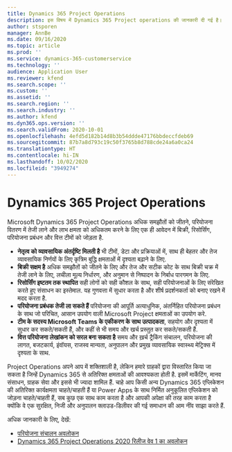 ```yaml
---
title: Dynamics 365 Project Operations
description: इस विषय में Dynamics 365 Project operations की जानकारी दी गई है।
author: stsporen
manager: AnnBe
ms.date: 09/16/2020
ms.topic: article
ms.prod: ''
ms.service: dynamics-365-customerservice
ms.technology: ''
audience: Application User
ms.reviewer: kfend
ms.search.scope: ''
ms.custom: ''
ms.assetid: ''
ms.search.region: ''
ms.search.industry: ''
ms.author: kfend
ms.dyn365.ops.version: ''
ms.search.validFrom: 2020-10-01
ms.openlocfilehash: 4efd5d182b14d8b3b54ddde47176bbdeccfdeb69
ms.sourcegitcommit: 87b7a8d793c19c50f3765b8d788cde24a6a0ca24
ms.translationtype: HT
ms.contentlocale: hi-IN
ms.lasthandoff: 10/02/2020
ms.locfileid: "3949274"
---
```

# <a name="dynamics-365-project-operations"></a>Dynamics 365 Project Operations

Microsoft Dynamics 365 Project Operations अधिक समझौतों को जीतने, परियोजना वितरण में तेजी लाने और लाभ क्षमता को अधिकतम करने के लिए एक ही आवेदन में बिक्री, रिसोर्सिंग, परियोजना प्रबंधन और वित्त टीमों को जोड़ता है.

-   **नेतृत्व को व्यावसायिक अंतर्दृष्टि मिलती है** भी टीमों, डेटा और प्रक्रियाओं में, साथ ही बेहतर और तेज व्यावसायिक निर्णयों के लिए कृत्रिम बुद्धि क्षमताओं में दृश्यता बढ़ाने के लिए.
-   **बिक्री सक्षम है** अधिक समझौतों को जीतने के लिए और तेज और सटीक कोट के साथ बिक्री चक्र में तेजी लाने के लिए, लचीला मूल्य निर्धारण, और अनुमान से निष्पादन के निर्बाध पारगमन के लिए.
-   **रिसोर्सिंग इष्टतम तक स्थापित** सही लोगों को सही कौशल के साथ, सही परियोजनाओं के लिए संरेखित करते हुए संसाधन का इस्तेमाल. यह गुणवत्ता में सुधार करता है और शीर्ष प्रदर्शनकर्ता को बनाए रखने में मदद करता है.
-   **परियोजना प्रबंधक तेजी ला सकते हैं** परियोजना की आपूर्ति अत्याधुनिक, अंतर्निहित परियोजना प्रबंधन के साथ जो परिचित, आसान उपयोग वाली Microsoft Project क्षमताओं का उपयोग करे.
-   **टीम के सदस्य Microsoft Teams के एकीकरण के साथ उत्पादकता**, सहयोग और दृश्यता में सुधार कर सकते/सकती हैं, और कहीं से भी समय और खर्च प्रस्तुत कर सकते/सकती हैं.
-   **वित्त परियोजना लेखांकन को सरल बना सकता है** समय और ख़र्च ट्रैकिंग संचालन, परियोजना की लागत, बजटकार्य, इंवॉयस, राजस्व मान्यता, अनुपालन और प्रमुख व्यावसायिक स्वास्थ्य मेट्रिक्स में दृश्यता के साथ.

Project Operations अपने आप में शक्तिशाली है, लेकिन हमारे ग्राहकों द्वारा विस्तारित किया जा सकता है जिन्हें Dynamics 365 से अतिरिक्त क्षमताओं की आवश्यकता होती है. इसमें मार्केटिंग, मानव संसाधन, ग्राहक सेवा और इससे भी ज्यादा शामिल हैं. चाहे आप किसी अन्य Dynamics 365 एप्लिकेशन की अतिरिक्त कार्यक्षमता चाहते/चाहती हैं या Power Apps के साथ निर्मित अनुकूलित एप्लिकेशन को जोड़ना चाहते/चाहती हैं, सब कुछ एक साथ काम करता है और आपकी अपेक्षा की तरह काम करता है क्योंकि वे एक सुरक्षित, निजी और अनुपालन क्लाउड-डिलीवर की गई समाधान की आम नींव साझा करते हैं.

अधिक जानकारी के लिए, देखें:

- [परियोजना संचालन अवलोकन](https://dynamics.microsoft.com/en-us/project-operations/overview/)
- [Dynamics 365 Project Operations 2020 रिलीज वेव 1 का अवलोकन](https://docs.microsoft.com/dynamics365-release-plan/2020wave1/dynamics365-project-operations/)

